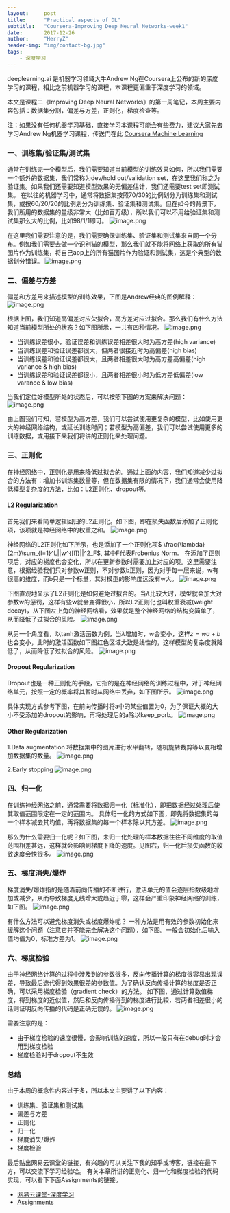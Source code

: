 ```yaml
---
layout:     post
title:      "Practical aspects of DL"
subtitle:   "Coursera-Improving Deep Neural Networks-week1"
date:       2017-12-26
author:     "HerryZ"
header-img: "img/contact-bg.jpg"
tags:
    - 深度学习
---
```


deeplearning.ai 是机器学习领域大牛Andrew Ng在Coursera上公布的新的深度学习的课程，相比之前机器学习的课程，本课程更偏重于深度学习的领域。

本文是课程二《Improving Deep Neural Networks》的第一周笔记，本周主要内容包括：数据集分割，偏差与方差，正则化，梯度检查等。

注：如果没有任何机器学习基础，直接学习本课程可能会有些费力，建议大家先去学习Andrew Ng机器学习课程，传送门在此 [Coursera Machine Learning](https://www.coursera.org/learn/machine-learning)

### 一、训练集/验证集/测试集
通常在训练完一个模型后，我们需要知道当前模型的训练效果如何，所以我们需要一个额外的数据集，我们常称为dev/hold out/validation set，在这里我们称之为验证集。如果我们还需要知道模型效果的无偏差估计，我们还需要test set即测试集。
在以往的机器学习中，通常将数据集按照70/30的比例划分为训练集和测试集，或按60/20/20的比例划分为训练集、验证集和测试集。但在如今的背景下，我们所用的数据集的量级非常大（比如百万级），所以我们可以不用给验证集和测试集那么大的比例，比如98/1/1即可。
![image.png](http://upload-images.jianshu.io/upload_images/3913020-61c1acb0b194e009.png?imageMogr2/auto-orient/strip%7CimageView2/2/w/1240)

在这里我们需要注意的是，我们需要确保训练集、验证集和测试集来自同一个分布。例如我们需要去做一个识别猫的模型，那么我们就不能将网络上获取的所有猫图片作为训练集，将自己app上的所有猫图片作为验证和测试集，这是个典型的数据划分错误。
![image.png](http://upload-images.jianshu.io/upload_images/3913020-76687561885861f0.png?imageMogr2/auto-orient/strip%7CimageView2/2/w/1240)

### 二、偏差与方差
偏差和方差用来描述模型的训练效果，下图是Andrew经典的图例解释：
![image.png](http://upload-images.jianshu.io/upload_images/3913020-5067c8fefd0f6513.png?imageMogr2/auto-orient/strip%7CimageView2/2/w/1240)

根据上图，我们知道高偏差对应欠拟合，高方差对应过拟合。那么我们有什么方法知道当前模型所处的状态？如下图所示，一共有四种情况。
![image.png](http://upload-images.jianshu.io/upload_images/3913020-cef8aaa246409eba.png?imageMogr2/auto-orient/strip%7CimageView2/2/w/1240)

- 当训练误差很小，验证误差和训练误差相差很大时为高方差(high variance)
- 当训练误差和验证误差都很大，但两者很接近时为高偏差(high bias)
- 当训练误差和验证误差都很大，且两者相差很大时为高方差高偏差(high variance & high bias)
- 当训练误差和验证误差都很小，且两者相差很小时为低方差低偏差(low varance & low bias)

当我们定位好模型所处的状态后，可以按照下图的方案来解决问题：
![image.png](http://upload-images.jianshu.io/upload_images/3913020-02f5327f977302b8.png?imageMogr2/auto-orient/strip%7CimageView2/2/w/1240)

由上图我们可知，若模型为高方差，我们可以尝试使用更复杂的模型，比如使用更大的神经网络结构，或延长训练时间；若模型为高偏差，我们可以尝试使用更多的训练数据，或用接下来我们将讲的正则化来处理问题。

### 三、正则化
在神经网络中，正则化是用来降低过拟合的。通过上面的内容，我们知道减少过拟合的方法有：增加书训练集数量等，但在数据集有限的情况下，我们通常会使用降低模型复杂度的方法，比如：L2正则化、dropout等。

#### L2 Regularization
首先我们来看简单逻辑回归的L2正则化。如下图，即在损失函数后添加了正则化项，该项就是神经网络中的权重之和。
![image.png](http://upload-images.jianshu.io/upload_images/3913020-71fd05d237c51dc1.png?imageMogr2/auto-orient/strip%7CimageView2/2/w/1240)

神经网络的L2正则化如下所示，也是添加了一个正则化项$ \frac{\lambda}{2m}\sum_{l=1}^L||w^{[l]}||^2_F$, 其中F代表Frobenius Norm。
在添加了正则项后，对应的梯度也会变化，所以在更新参数时需要加上对应的项。这里需要注意，根据经验我们只对参数w正则，不对参数b正则，因为对于每一层来说，w有很高的维度，而b只是一个标量，其对模型的影响度远没有w大。
![image.png](http://upload-images.jianshu.io/upload_images/3913020-7f3f7ecbb00c93ae.png?imageMogr2/auto-orient/strip%7CimageView2/2/w/1240)

下图直观地显示了L2正则化是如何避免过拟合的。当$\lambda$比较大时，模型就会加大对参数w的惩罚，这样有些w就会变得很小，所以L2正则化也叫权重衰减(weight decay)，从下图左上角的神经网络看，效果就是整个神经网络的结构变简单了，从而降低了过拟合的风险。
![image.png](http://upload-images.jianshu.io/upload_images/3913020-1bf1126d59f4cc74.png?imageMogr2/auto-orient/strip%7CimageView2/2/w/1240)

从另一个角度看，以tanh激活函数为例，当$\lambda$增加时，w会变小，这样$z = wa + b$也会变小，此时的激活函数如下图红色区域大致是线性的，这样模型的复杂度就降低了，从而降低了过拟合的风险。
![image.png](http://upload-images.jianshu.io/upload_images/3913020-25d865ff44b4c8c8.png?imageMogr2/auto-orient/strip%7CimageView2/2/w/1240)

#### Dropout Regularization
Dropout也是一种正则化的手段，它指的是在神经网络的训练过程中，对于神经网络单元，按照一定的概率将其暂时从网络中丢弃，如下图所示。
![image.png](http://upload-images.jianshu.io/upload_images/3913020-0e356768939bd4b7.png?imageMogr2/auto-orient/strip%7CimageView2/2/w/1240)

具体实现方式参考下图，在前向传播时将a中的某些值置为0，为了保证大概的大小不受添加的dropout的影响，再将处理后的a除以keep_porb。
![image.png](http://upload-images.jianshu.io/upload_images/3913020-ad8cb8725c4295cb.png?imageMogr2/auto-orient/strip%7CimageView2/2/w/1240)

#### Other Regularization
1.Data augmentation
将数据集中的图片进行水平翻转，随机旋转裁剪等以变相增加数据集的数量。
![image.png](http://upload-images.jianshu.io/upload_images/3913020-ded8d373a3af6b60.png?imageMogr2/auto-orient/strip%7CimageView2/2/w/1240)

2.Early stopping
![image.png](http://upload-images.jianshu.io/upload_images/3913020-d2cd134404a15404.png?imageMogr2/auto-orient/strip%7CimageView2/2/w/1240)

### 四、归一化
在训练神经网络之前，通常需要将数据归一化（标准化），即把数据经过处理后使其取值范围限定在一定的范围内。
具体归一化的方式如下图，即先将数据集的每一个样本减去其均值，再将数据集的每一个样本除以其方差。
![image.png](http://upload-images.jianshu.io/upload_images/3913020-a036da18d35feb26.png?imageMogr2/auto-orient/strip%7CimageView2/2/w/1240)

那么为什么需要归一化呢？如下图，未归一化处理的样本数据往往不同维度的取值范围相差甚远，这样就会影响到梯度下降的速度。见图右，归一化后损失函数的收敛速度会快很多。
![image.png](http://upload-images.jianshu.io/upload_images/3913020-d5979a68a853d193.png?imageMogr2/auto-orient/strip%7CimageView2/2/w/1240)

### 五、梯度消失/爆炸
梯度消失/爆炸指的是随着前向传播的不断进行，激活单元的值会逐层指数级地增加或减少，从而导致梯度无线增大或趋近于零，这样会严重印象神经网络的训练，如下图。
![image.png](http://upload-images.jianshu.io/upload_images/3913020-4616d20ab6c10be4.png?imageMogr2/auto-orient/strip%7CimageView2/2/w/1240)

有什么方法可以避免梯度消失或梯度爆炸呢？
一种方法是用有效的参数初始化来缓解这个问题（注意它并不能完全解决这个问题），如下图。一般会初始化后输入值均值为0，标准方差为1。
![image.png](http://upload-images.jianshu.io/upload_images/3913020-312ca1c2682f88e0.png?imageMogr2/auto-orient/strip%7CimageView2/2/w/1240)

### 六、梯度检验
由于神经网络计算的过程中涉及到的参数很多，反向传播计算的梯度很容易出现误差，导致最后迭代得到效果很差的参数值。为了确认反向传播计算的梯度是否正确，可以采用梯度检验（gradient check）的方法。
如下图，通过计算数值梯度，得到梯度的近似值，然后和反向传播得到的梯度进行比较，若两者相差很小的话则证明反向传播的代码是正确无误的。
![image.png](http://upload-images.jianshu.io/upload_images/3913020-c26efd53fa512f31.png?imageMogr2/auto-orient/strip%7CimageView2/2/w/1240)

需要注意的是：
- 由于梯度检验的速度很慢，会影响训练的速度，所以一般只有在debug时才会用到梯度检验
- 梯度检验对于dropout不生效

### 总结
由于本周的概念性内容过于多，所以本文主要讲了以下内容：
- 训练集、验证集和测试集
- 偏差与方差
- 正则化
- 归一化
- 梯度消失/爆炸
- 梯度检验

最后贴出网易云课堂的链接，有兴趣的可以关注下我的知乎或博客，链接在最下方，可以交流下学习经验哈。
有关本章所讲的正则化、归一化和梯度检验的代码实现，可以看下下面Assignments的链接。

- [网易云课堂-深度学习](http://mooc.study.163.com/smartSpec/detail/1001319001.htm)
- [Assignments](https://github.com/herryz/deeplearning_note)